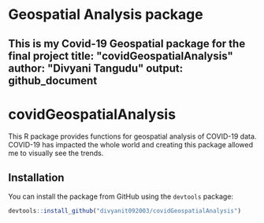 # Geospatial Analysis package
This is my Covid-19 Geospatial package for the final project
title: "covidGeospatialAnalysis"
author: "Divyani Tangudu"
output: github_document
---

# covidGeospatialAnalysis

This R package provides functions for geospatial analysis of COVID-19 data. COVID-19 has impacted the whole world and creating this package allowed me to visually see the trends.

## Installation

You can install the package from GitHub using the `devtools` package:

```r
devtools::install_github("divyanit092003/covidGeospatialAnalysis")
